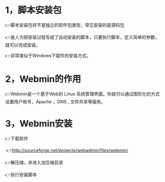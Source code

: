 # 1，脚本安装包

:point_right:脚本安装包并不是独立的软件包类型，常见安装的是源码包

:point_right:是人为把安装过程写成了自动安装的脚本，只要执行脚本，定义简单的参数，就可以完成安装。

:point_right:非常类似于Windows下载件的安装方式。

# 2，Webmin的作用

:point_right:Webmin是一个基于Web的 Linux 系统管理界面。你就可以通过图形化的方式设置用户账号，Apache ，DNS  , 文件共享等服务。

# 3，Webmin安装

:point_right:下载软件

​		:point_right:http://sourceforge.net/projects/webadmin/files/webmin/

:point_right:解压缩，并进入加压缩目录

:point_right:执行安装脚本

